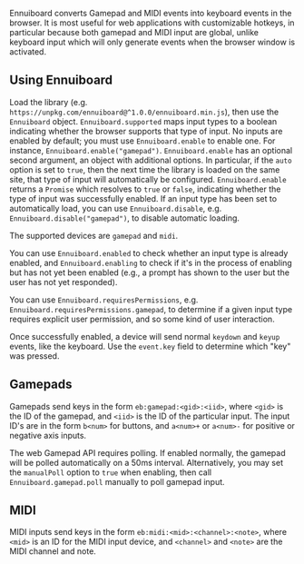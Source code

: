 Ennuiboard converts Gamepad and MIDI events into keyboard events in the
browser. It is most useful for web applications with customizable hotkeys, in
particular because both gamepad and MIDI input are global, unlike keyboard
input which will only generate events when the browser window is activated.


## Using Ennuiboard

Load the library (e.g.
`https://unpkg.com/ennuiboard@^1.0.0/ennuiboard.min.js`), then use the
`Ennuiboard` object. `Ennuiboard.supported` maps input types to a boolean
indicating whether the browser supports that type of input. No inputs are
enabled by default; you must use `Ennuiboard.enable` to enable one. For
instance, `Ennuiboard.enable("gamepad")`. `Ennuiboard.enable` has an optional
second argument, an object with additional options. In particular, if the
`auto` option is set to `true`, then the next time the library is loaded on the
same site, that type of input will automatically be configured.
`Ennuiboard.enable` returns a `Promise` which resolves to `true` or `false`,
indicating whether the type of input was successfully enabled. If an input type
has been set to automatically load, you can use `Ennuiboard.disable`, e.g.
`Ennuiboard.disable("gamepad")`, to disable automatic loading.

The supported devices are `gamepad` and `midi`.

You can use `Ennuiboard.enabled` to check whether an input type is already
enabled, and `Ennuiboard.enabling` to check if it's in the process of enabling
but has not yet been enabled (e.g., a prompt has shown to the user but the user
has not yet responded).

You can use `Ennuiboard.requiresPermissions`, e.g.
`Ennuiboard.requiresPermissions.gamepad`, to determine if a given input type
requires explicit user permission, and so some kind of user interaction.

Once successfully enabled, a device will send normal `keydown` and `keyup`
events, like the keyboard. Use the `event.key` field to determine which "key"
was pressed.


## Gamepads

Gamepads send keys in the form `eb:gamepad:<gid>:<iid>`, where `<gid>` is the
ID of the gamepad, and `<iid>` is the ID of the particular input. The input
ID's are in the form `b<num>` for buttons, and `a<num>+` or `a<num>-` for
positive or negative axis inputs.

The web Gamepad API requires polling. If enabled normally, the gamepad will be
polled automatically on a 50ms interval. Alternatively, you may set the
`manualPoll` option to `true` when enabling, then call
`Ennuiboard.gamepad.poll` manually to poll gamepad input.


## MIDI

MIDI inputs send keys in the form `eb:midi:<mid>:<channel>:<note>`, where
`<mid>` is an ID for the MIDI input device, and `<channel>` and `<note>` are
the MIDI channel and note.
